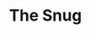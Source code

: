 ---
abv: 5.5%
alt:
availability: Keg
bitterness: 
description: An Irish Dry Stout on nitro. Heavily roasted malts add to the dryness of the beer and the nitro creates a cascading head, resulting in a smooth and highly drinkable ale.
gravity: 
hops: 
ibu: 18
img: beer.jpg
layout: beer
malt: 
modal-id: snug
title: The Snug
on-tap: yup
sourness: 
style: Irish Dry Stout
---